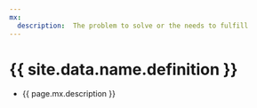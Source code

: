 ```yaml
---
mx:
  description:  The problem to solve or the needs to fulfill
---
```



# {{ site.data.name.definition }}
- {{ page.mx.description }}

